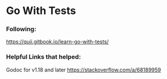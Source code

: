 # Go With Tests

### Following:

https://quii.gitbook.io/learn-go-with-tests/

### Helpful Links that helped:

Godoc for v1.18 and later
https://stackoverflow.com/a/68189959
